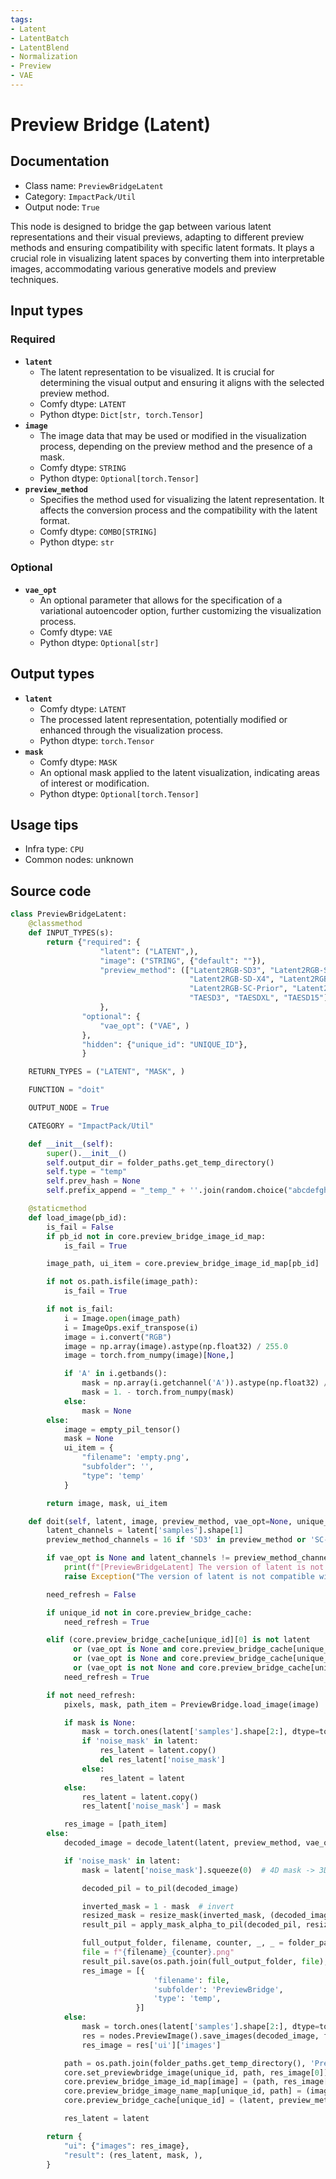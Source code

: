 ```yaml
---
tags:
- Latent
- LatentBatch
- LatentBlend
- Normalization
- Preview
- VAE
---
```


# Preview Bridge (Latent)
## Documentation
- Class name: `PreviewBridgeLatent`
- Category: `ImpactPack/Util`
- Output node: `True`

This node is designed to bridge the gap between various latent representations and their visual previews, adapting to different preview methods and ensuring compatibility with specific latent formats. It plays a crucial role in visualizing latent spaces by converting them into interpretable images, accommodating various generative models and preview techniques.
## Input types
### Required
- **`latent`**
    - The latent representation to be visualized. It is crucial for determining the visual output and ensuring it aligns with the selected preview method.
    - Comfy dtype: `LATENT`
    - Python dtype: `Dict[str, torch.Tensor]`
- **`image`**
    - The image data that may be used or modified in the visualization process, depending on the preview method and the presence of a mask.
    - Comfy dtype: `STRING`
    - Python dtype: `Optional[torch.Tensor]`
- **`preview_method`**
    - Specifies the method used for visualizing the latent representation. It affects the conversion process and the compatibility with the latent format.
    - Comfy dtype: `COMBO[STRING]`
    - Python dtype: `str`
### Optional
- **`vae_opt`**
    - An optional parameter that allows for the specification of a variational autoencoder option, further customizing the visualization process.
    - Comfy dtype: `VAE`
    - Python dtype: `Optional[str]`
## Output types
- **`latent`**
    - Comfy dtype: `LATENT`
    - The processed latent representation, potentially modified or enhanced through the visualization process.
    - Python dtype: `torch.Tensor`
- **`mask`**
    - Comfy dtype: `MASK`
    - An optional mask applied to the latent visualization, indicating areas of interest or modification.
    - Python dtype: `Optional[torch.Tensor]`
## Usage tips
- Infra type: `CPU`
- Common nodes: unknown


## Source code
```python
class PreviewBridgeLatent:
    @classmethod
    def INPUT_TYPES(s):
        return {"required": {
                    "latent": ("LATENT",),
                    "image": ("STRING", {"default": ""}),
                    "preview_method": (["Latent2RGB-SD3", "Latent2RGB-SDXL", "Latent2RGB-SD15",
                                        "Latent2RGB-SD-X4", "Latent2RGB-Playground-2.5",
                                        "Latent2RGB-SC-Prior", "Latent2RGB-SC-B",
                                        "TAESD3", "TAESDXL", "TAESD15"],),
                    },
                "optional": {
                    "vae_opt": ("VAE", )
                },
                "hidden": {"unique_id": "UNIQUE_ID"},
                }

    RETURN_TYPES = ("LATENT", "MASK", )

    FUNCTION = "doit"

    OUTPUT_NODE = True

    CATEGORY = "ImpactPack/Util"

    def __init__(self):
        super().__init__()
        self.output_dir = folder_paths.get_temp_directory()
        self.type = "temp"
        self.prev_hash = None
        self.prefix_append = "_temp_" + ''.join(random.choice("abcdefghijklmnopqrstupvxyz") for x in range(5))

    @staticmethod
    def load_image(pb_id):
        is_fail = False
        if pb_id not in core.preview_bridge_image_id_map:
            is_fail = True

        image_path, ui_item = core.preview_bridge_image_id_map[pb_id]

        if not os.path.isfile(image_path):
            is_fail = True

        if not is_fail:
            i = Image.open(image_path)
            i = ImageOps.exif_transpose(i)
            image = i.convert("RGB")
            image = np.array(image).astype(np.float32) / 255.0
            image = torch.from_numpy(image)[None,]

            if 'A' in i.getbands():
                mask = np.array(i.getchannel('A')).astype(np.float32) / 255.0
                mask = 1. - torch.from_numpy(mask)
            else:
                mask = None
        else:
            image = empty_pil_tensor()
            mask = None
            ui_item = {
                "filename": 'empty.png',
                "subfolder": '',
                "type": 'temp'
            }

        return image, mask, ui_item

    def doit(self, latent, image, preview_method, vae_opt=None, unique_id=None):
        latent_channels = latent['samples'].shape[1]
        preview_method_channels = 16 if 'SD3' in preview_method or 'SC-Prior' in preview_method else 4

        if vae_opt is None and latent_channels != preview_method_channels:
            print(f"[PreviewBridgeLatent] The version of latent is not compatible with preview_method.\nSD3, SD1/SD2, SDXL, SC-Prior, and SC-B are not compatible with each other.")
            raise Exception("The version of latent is not compatible with preview_method.<BR>SD3, SD1/SD2, SDXL, SC-Prior, and SC-B are not compatible with each other.")

        need_refresh = False

        if unique_id not in core.preview_bridge_cache:
            need_refresh = True

        elif (core.preview_bridge_cache[unique_id][0] is not latent
              or (vae_opt is None and core.preview_bridge_cache[unique_id][2] is not None)
              or (vae_opt is None and core.preview_bridge_cache[unique_id][1] != preview_method)
              or (vae_opt is not None and core.preview_bridge_cache[unique_id][2] is not vae_opt)):
            need_refresh = True

        if not need_refresh:
            pixels, mask, path_item = PreviewBridge.load_image(image)

            if mask is None:
                mask = torch.ones(latent['samples'].shape[2:], dtype=torch.float32, device="cpu").unsqueeze(0)
                if 'noise_mask' in latent:
                    res_latent = latent.copy()
                    del res_latent['noise_mask']
                else:
                    res_latent = latent
            else:
                res_latent = latent.copy()
                res_latent['noise_mask'] = mask

            res_image = [path_item]
        else:
            decoded_image = decode_latent(latent, preview_method, vae_opt)

            if 'noise_mask' in latent:
                mask = latent['noise_mask'].squeeze(0)  # 4D mask -> 3D mask

                decoded_pil = to_pil(decoded_image)

                inverted_mask = 1 - mask  # invert
                resized_mask = resize_mask(inverted_mask, (decoded_image.shape[1], decoded_image.shape[2]))
                result_pil = apply_mask_alpha_to_pil(decoded_pil, resized_mask)

                full_output_folder, filename, counter, _, _ = folder_paths.get_save_image_path("PreviewBridge/PBL-"+self.prefix_append, folder_paths.get_temp_directory(), result_pil.size[0], result_pil.size[1])
                file = f"{filename}_{counter}.png"
                result_pil.save(os.path.join(full_output_folder, file), compress_level=4)
                res_image = [{
                                'filename': file,
                                'subfolder': 'PreviewBridge',
                                'type': 'temp',
                            }]
            else:
                mask = torch.ones(latent['samples'].shape[2:], dtype=torch.float32, device="cpu").unsqueeze(0)
                res = nodes.PreviewImage().save_images(decoded_image, filename_prefix="PreviewBridge/PBL-")
                res_image = res['ui']['images']

            path = os.path.join(folder_paths.get_temp_directory(), 'PreviewBridge', res_image[0]['filename'])
            core.set_previewbridge_image(unique_id, path, res_image[0])
            core.preview_bridge_image_id_map[image] = (path, res_image[0])
            core.preview_bridge_image_name_map[unique_id, path] = (image, res_image[0])
            core.preview_bridge_cache[unique_id] = (latent, preview_method, vae_opt, res_image)

            res_latent = latent

        return {
            "ui": {"images": res_image},
            "result": (res_latent, mask, ),
        }

```
